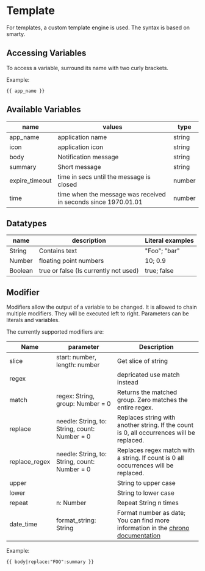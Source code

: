 # Template
For templates, a custom template engine is used. The syntax is based on smarty. 

## Accessing Variables
To access a variable, surround its name with two curly brackets.

Example:
```
{{ app_name }}
```

## Available Variables
| name | values | type |
| --- | --- | ---
app_name| application name | string
icon| application icon | string
body | Notification message | string
summary | Short message | string
expire_timeout | time in secs until the message is closed | number
time | time when the message was received in seconds since 1970.01.01 | number

## Datatypes

|name| description | Literal examples
|--|--|--
String| Contains text | "Foo"; "bar"
Number| floating point numbers| 10; 0.9  
Boolean| true or false (Is currently not used) | true; false

## Modifier

Modifiers allow the output of a variable to be changed. It is allowed to chain multiple modifiers. They will be executed left to right. Parameters can be literals and variables.

The currently supported modifiers are:


|Name|parameter|Description
|----|---|--
slice|start: number, length: number | Get slice of string 
regex||depricated use match instead
match|regex: String, group: Number = 0| Returns the matched group. Zero matches the entire regex.
replace|needle: String, to: String, count: Number = 0| Replaces string with another string. If the count is 0, all occurrences will be replaced.
replace_regex|needle: String, to: String, count: Number = 0| Replaces regex match with a string. If count is 0 all occurrences will be replaced.
upper| | String to upper case
lower| | String to lower case
repeat| n: Number | Repeat String n times
date_time | format_string: String | Format number as date; You can find more information in the [chrono documentation](https://docs.rs/chrono/latest/chrono/format/strftime/index.html)

Example:
```
{{ body|replace:"FOO":summary }}
``` 
